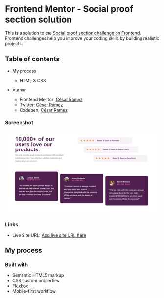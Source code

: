 # Frontend Mentor - Social proof section solution

This is a solution to the [Social proof section challenge on Frontend](https://www.frontendmentor.io/challenges/social-proof-section-6e0qTv_bA). Frontend challenges help you improve your coding skills by building realistic projects. 

## Table of contents

- My process

  - HTML & CSS

- Author
  - Frontend Mentor: [César Ramez](https://www.frontendmentor.io/profile/ramez-cesar)
  - Twitter: [César Ramez](https://twitter.com/ramez_cesar)
  - Codepen; [César Ramez](https://codepen.io/ramez-cesar)

### Screenshot

![](./images/Captura.PNG)

### Links

- Live Site URL: [Add live site URL here](https://ramez-cesar.github.io/Seccion-de-prueba-social/)

## My process
### Built with

- Semantic HTML5 markup
- CSS custom properties
- Flexbox
- Mobile-first workflow